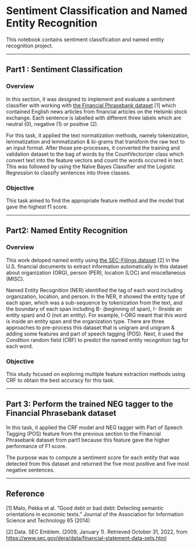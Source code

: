 # Sentiment Classification and Named Entity Recognition
This notebook contains sentiment classification and named entity recognition project.

---   
  
## Part1 : Sentiment Classification
### Overview
In this section, it was designed to implement and evaluate a sentiment classifier with working with [the Financial Phrasebank dataset](https://huggingface.co/datasets/financial_phrasebank) [1] which contained English news articles from financial articles on the Helsinki stock exchange. Each sentence is labelled with different three labels which are neutral (0), negative (1) or positive (2). 

For this task, it applied the text normalization methods, namely tokenization, lemmatization and lemmatization & bi-grams that transform the raw text to an input format. After those pre-processes, it converted the training and validation dataset to the bag of words by the CountVectorizer class which convert text into the feature vectors and count the words occurred in text. This was followed by using the Naïve Bayes Classifier and the Logistic Regression to classify sentences into three classes.

### Objective
This task aimed to find the appropriate feature method and the model that gave the highest f1 score.

---   

## Part2: Named Entity Recognition
### Overview
This work deloped named entity using [the SEC-Filings dataset](https://www.sec.gov/dera/data/financial-statement-data-sets.html) [2] in the U.S. financial documents to extract information automatically in this dataset about organization (ORG), person (PER), location (LOC) and miscellaneous (MISC).

Named Entity Recognition (NER) identified the tag of each word including organization, location, and person. In the NER, it showed the entity type of each span, which was a sub-sequence by tokenization from the text, and the boundary of each span including B- (beginning of span), I- (Inside an entity span) and O (not an entity). For example, I-ORG meant that this word is inside an entity span and the organization type. There are three approaches to pre-process this dataset that is unigram and unigram & adding some features and part of speech tagging (POS). Next, it used the Condition random field (CRF) to predict the named entity recognition tag for each word. 

### Objective
This study focused on exploring multiple feature extraction methods using CRF to obtain the best accuracy for this task.

--- 

## Part 3: Perform the trained NEG tagger to the Financial Phrasebank dataset

In this task, it applied the CRF model and NEG tagger with Part of Speech Tagging (POS) feature from the previous section to the Financial Phrasebank dataset from part1 because this feature gave the higher performance of F1 score. 

The purpose was to compute a sentiment score for each entity that was detected from this dataset and returned the five most positive and five most negative sentences.

---

## Reference 

[1] Malo, Pekka et al. “Good debt or bad debt: Detecting semantic orientations in economic texts.” Journal of the Association for Information Science and Technology 65 (2014)

[2] Data. SEC Emblem. (2009, January 1). Retrieved October 31, 2022, from https://www.sec.gov/dera/data/financial-statement-data-sets.html 